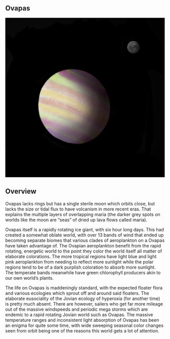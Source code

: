 ## Ovapas

![Lively Jovian](/Stellar_Abyss_Setting_Bible/Photo_Directory/Ovapas.png "Lively Jovian")

## Overview

Ovapas lacks rings but has a single sterile moon which orbits close, but lacks the size or tidal flux to have volcanism in more recent eras.  That explains the multiple layers of overlapping maria (the darker grey spots on worlds like the moon are “seas” of dried up lava flows called maria).  

Ovapas itself is a rapidly rotating ice giant, with six hour long days.  This had created a somewhat oblate world, with over 13 bands of wind that ended up becoming separate biomes that various clades of aeroplankton on a Ovapas have taken advantage of.  The Ovapian aeroplankton benefit from the rapid rotating, energetic world to the point they color the world itself all matter of elaborate colorations.  The more tropical regions have light blue and light pink aeroplankton from needing to reflect more sunlight while the polar regions tend to be of a dark purplish coloration to absorb more sunlight.  The temperate bands meanwhile have green chlorophyll producers akin to our own world’s plants.  

The life on Ovapas is maddeningly standard, with the expected floater flora and various ecologies which sprout off and around said floaters.  The elaborate eusociality of the Jovian ecology of hyperoxia (for another time) is pretty much absent.  There are however, sailers who get far more mileage out of the massive windspeeds and periodic mega storms which are endemic to a rapid rotating Jovian world such as Ovapas.  The massive temperature ranges and inconsistent light absorption of Ovapas has been an enigma for quite some time, with wide sweeping seasonal color changes seen from orbit being one of the reasons this world gets a lot of attention.
